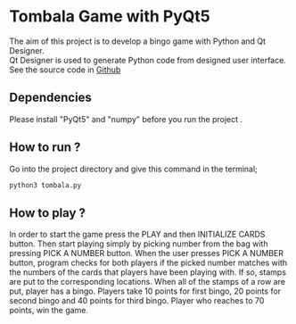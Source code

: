 # Tombala Game with PyQt5

The aim of this project is to develop a bingo game with Python and Qt Designer. <br/>
Qt Designer is used to generate Python code from designed user interface.
See the source code in <a href="https://github.com/aturancetin/tombala-pyqt5">Github</a>

## Dependencies

Please install "PyQt5" and "numpy" before you run the project .

## How to run ?

Go into the project directory and give this command in the terminal;

```bash
python3 tombala.py
```

## How to play ?

In order to start the game press the PLAY and then INITIALIZE CARDS button. Then start playing simply by picking number from the bag with pressing PICK A NUMBER button. When the user presses PICK A NUMBER button, program checks for both players if the picked number matches with the numbers of the cards that players have been playing with. If so, stamps are put to the corresponding locations. When all of the stamps of a row are put, player has a bingo. Players take 10 points for first bingo, 20 points for second bingo and 40 points for third bingo. Player who reaches to 70 points, win the game.
